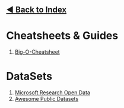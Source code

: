 ## [**◀** Back to Index](README.md)

# Cheatsheets & Guides
1. [Big-O-Cheatsheet](http://bigocheatsheet.com/)


# DataSets
1. [Microsoft Research Open Data](https://msropendata.com/)
2. [Awesome Public Datasets](https://github.com/awesomedata/awesome-public-datasets)
